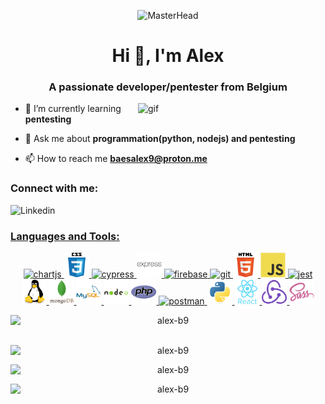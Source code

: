 <p align="center" width="80%">
  <img src="standard.gif" alt="MasterHead">
</p>
<h1 align="center">Hi 👋, I'm Alex</h1>
<h3 align="center">A passionate developer/pentester from Belgium</h3>
<img 
align="right"
alt="gif" 
width="300"
src="https://external-content.duckduckgo.com/iu/?u=https%3A%2F%2Fi.pinimg.com%2Foriginals%2Fe4%2F26%2F70%2Fe426702edf874b181aced1e2fa5c6cde.gif&f=1&nofb=1&ipt=7eccd98889b4d279e1b64ade45b2cce8a9cb99feb4fc66d48fdb0582c0d5ec44&ipo=images">

- 🌱 I’m currently learning **pentesting**

- 💬 Ask me about **programmation(python, nodejs) and pentesting**

- 📫 How to reach me **baesalex9@proton.me**

<h3 align="left">Connect with me:</h3>
<p>
  <img alt="Linkedin" src="https://snipboard.io/7djEKa.jpg"> <a href="https://www.linkedin.com/in/alex-b-dev/" target="_blank" > </img>
</p>

<h3 align="left">Languages and Tools:</h3>
<p align="center" style="text-align: center"> <a href="https://www.chartjs.org" target="_blank" rel="noreferrer"> <img src="https://www.chartjs.org/media/logo-title.svg" alt="chartjs" width="40" height="40"/> </a> <a href="https://www.w3schools.com/css/" target="_blank" rel="noreferrer"> <img src="https://raw.githubusercontent.com/devicons/devicon/master/icons/css3/css3-original-wordmark.svg" alt="css3" width="40" height="40"/> </a> <a href="https://www.cypress.io" target="_blank" rel="noreferrer"> <img src="https://raw.githubusercontent.com/simple-icons/simple-icons/6e46ec1fc23b60c8fd0d2f2ff46db82e16dbd75f/icons/cypress.svg" alt="cypress" width="40" height="40"/> </a> <a href="https://expressjs.com" target="_blank" rel="noreferrer"> <img src="https://raw.githubusercontent.com/devicons/devicon/master/icons/express/express-original-wordmark.svg" alt="express" width="40" height="40"/> </a> <a href="https://firebase.google.com/" target="_blank" rel="noreferrer"> <img src="https://www.vectorlogo.zone/logos/firebase/firebase-icon.svg" alt="firebase" width="40" height="40"/> </a> <a href="https://git-scm.com/" target="_blank" rel="noreferrer"> <img src="https://www.vectorlogo.zone/logos/git-scm/git-scm-icon.svg" alt="git" width="40" height="40"/> </a> <a href="https://www.w3.org/html/" target="_blank" rel="noreferrer"> <img src="https://raw.githubusercontent.com/devicons/devicon/master/icons/html5/html5-original-wordmark.svg" alt="html5" width="40" height="40"/> </a> <a href="https://developer.mozilla.org/en-US/docs/Web/JavaScript" target="_blank" rel="noreferrer"> <img src="https://raw.githubusercontent.com/devicons/devicon/master/icons/javascript/javascript-original.svg" alt="javascript" width="40" height="40"/> </a> <a href="https://jestjs.io" target="_blank" rel="noreferrer"> <img src="https://www.vectorlogo.zone/logos/jestjsio/jestjsio-icon.svg" alt="jest" width="40" height="40"/> </a> <a href="https://www.linux.org/" target="_blank" rel="noreferrer"> <img src="https://raw.githubusercontent.com/devicons/devicon/master/icons/linux/linux-original.svg" alt="linux" width="40" height="40"/> </a> <a href="https://www.mongodb.com/" target="_blank" rel="noreferrer"> <img src="https://raw.githubusercontent.com/devicons/devicon/master/icons/mongodb/mongodb-original-wordmark.svg" alt="mongodb" width="40" height="40"/> </a> <a href="https://www.mysql.com/" target="_blank" rel="noreferrer"> <img src="https://raw.githubusercontent.com/devicons/devicon/master/icons/mysql/mysql-original-wordmark.svg" alt="mysql" width="40" height="40"/> </a> <a href="https://nodejs.org" target="_blank" rel="noreferrer"> <img src="https://raw.githubusercontent.com/devicons/devicon/master/icons/nodejs/nodejs-original-wordmark.svg" alt="nodejs" width="40" height="40"/> </a> <a href="https://www.php.net" target="_blank" rel="noreferrer"> <img src="https://raw.githubusercontent.com/devicons/devicon/master/icons/php/php-original.svg" alt="php" width="40" height="40"/> </a> <a href="https://postman.com" target="_blank" rel="noreferrer"> <img src="https://www.vectorlogo.zone/logos/getpostman/getpostman-icon.svg" alt="postman" width="40" height="40"/> </a> <a href="https://www.python.org" target="_blank" rel="noreferrer"> <img src="https://raw.githubusercontent.com/devicons/devicon/master/icons/python/python-original.svg" alt="python" width="40" height="40"/> </a> <a href="https://reactjs.org/" target="_blank" rel="noreferrer"> <img src="https://raw.githubusercontent.com/devicons/devicon/master/icons/react/react-original-wordmark.svg" alt="react" width="40" height="40"/> </a> <a href="https://redux.js.org" target="_blank" rel="noreferrer"> <img src="https://raw.githubusercontent.com/devicons/devicon/master/icons/redux/redux-original.svg" alt="redux" width="40" height="40"/> </a> <a href="https://sass-lang.com" target="_blank" rel="noreferrer"> <img src="https://raw.githubusercontent.com/devicons/devicon/master/icons/sass/sass-original.svg" alt="sass" width="40" height="40"/> </a> </p>

<p align="center"><img class="stats"
        style="display: block; 
        margin-left: auto;
        margin-right: auto;"
        src="https://github-readme-stats.vercel.app/api/top-langs?username=alex-b9&show_icons=true&theme=dark&title_color=285d28&locale=en&layout=compact" alt="alex-b9" /></p>

<p align="center">&nbsp;<img class="stats" 
            style="display: block; 
            margin-left: auto;
            margin-right: auto;"
            src="https://github-readme-stats.vercel.app/api?username=alex-b9&show_icons=true&theme=dark&title_color=285d28&locale=en" alt="alex-b9" /></p>

<p align="center"><img class="stats"
        style="display: block; 
        margin-left: auto;
        margin-right: auto;"
        src="https://github-readme-streak-stats.herokuapp.com/?user=alex-b9&theme=dark" alt="alex-b9" /></p>
        
<p align="center"><img class="stats"
        style="display: block; 
        margin-left: auto;
        margin-right: auto;"
        src="https://github-readme-stats.vercel.app/api/wakatime?username=alexb9&theme=dark&layout=compact" alt="alex-b9" /></p>
